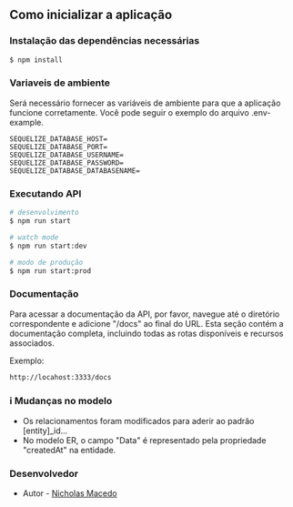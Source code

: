 ## Como inicializar a aplicação
### Instalação das dependências necessárias

```bash
$ npm install
```

### Variaveis de ambiente
Será necessário fornecer as variáveis de ambiente para que a aplicação funcione corretamente. Você pode seguir o exemplo do arquivo .env-example.

```env
SEQUELIZE_DATABASE_HOST=
SEQUELIZE_DATABASE_PORT=
SEQUELIZE_DATABASE_USERNAME=
SEQUELIZE_DATABASE_PASSWORD=
SEQUELIZE_DATABASE_DATABASENAME=
```

### Executando API

```bash
# desenvolvimento
$ npm run start

# watch mode
$ npm run start:dev

# modo de produção
$ npm run start:prod
```

### Documentação
Para acessar a documentação da API, por favor, navegue até o diretório correspondente e adicione "/docs" ao final do URL. Esta seção contém a documentação completa, incluindo todas as rotas disponíveis e recursos associados.

Exemplo:
```
http://locahost:3333/docs
```

### ℹ️ Mudanças no modelo

- Os relacionamentos foram modificados para aderir ao padrão [entity]_id...
- No modelo ER, o campo "Data" é representado pela propriedade "createdAt" na entidade.

### Desenvolvedor

- Autor - [Nicholas Macedo](https://www.linkedin.com/in/nicholasmacedoo/)

